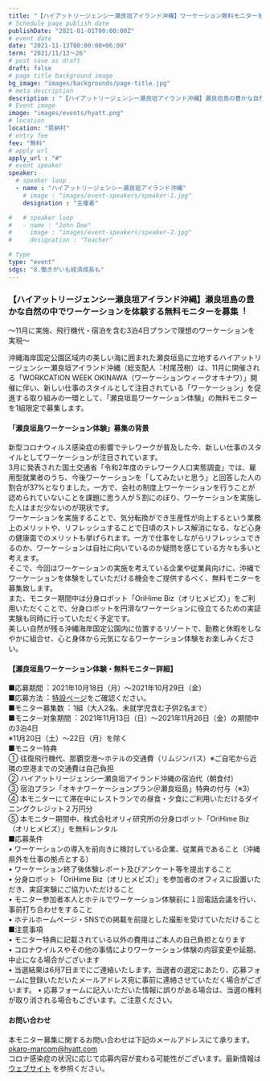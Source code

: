 ```yaml
---
title: "【ハイアットリージェンシー瀬良垣アイランド沖縄】ワーケーション無料モニターを募集"
# Schedule page publish date
publishDate: "2021-01-01T00:00:00Z"
# event date
date: "2021-11-13T00:00:00+06:00"
term: "2021/11/13～26"
# post save as draft
draft: false
# page title background image
bg_image: "images/backgrounds/page-title.jpg"
# meta description
description : "【ハイアットリージェンシー瀬良垣アイランド沖縄】瀬良垣島の豊かな⾃然の中でワーケーションを体験する無料モニターを募集"
# Event image
image: "images/events/hyatt.png"
# location
location: "恩納村"
# entry fee
fee: "無料"
# apply url
apply_url : "#"
# event speaker
speaker:
  # speaker loop
  - name : "ハイアットリージェンシー瀬良垣アイランド沖縄"
    # image : "images/event-speakers/speaker-1.jpg"
    designation : "主催者"

#   # speaker loop
#   - name : "John Doe"
#     image : "images/event-speakers/speaker-2.jpg"
#     designation : "Teacher"

# type
type: "event"
sdgs: "8.働きがいも経済成長も"
---
```


### 【ハイアットリージェンシー瀬良垣アイランド沖縄】瀬良垣島の豊かな⾃然の中でワーケーションを体験する無料モニターを募集︕
〜11⽉に実施、⾶⾏機代・宿泊を含む3泊4⽇プランで理想のワーケーションを実現〜  
  
沖縄海岸国定公園区域内の美しい海に囲まれた瀬良垣島に⽴地するハイアットリージェンシー瀬良垣アイランド沖縄（総⽀配⼈︓村尾茂樹）は、11⽉に開催される「WORKCATION WEEK OKINAWA（ワーケーションウィークオキナワ）」開催に伴い、新しい仕事のスタイルとして注⽬されている「ワーケーション」を促進する取り組みの⼀環として、「瀬良垣島ワーケーション体験」の無料モニターを1組限定で募集します。  
  
#### 「瀬良垣島ワーケーション体験」募集の背景  
新型コロナウィルス感染症の影響でテレワークが普及した今、新しい仕事のスタイルとしてワーケーションが注⽬されています。  
3⽉に発表された国⼟交通省「令和2年度のテレワーク⼈⼝実態調査」では、雇⽤型就業者のうち、今後ワーケーションを「してみたいと思う」と回答した⼈の割合が37%となりました。⼀⽅で、会社の制度上ワーケーションを⾏うことが認められていないことを課題に思う⼈が５割にのぼり、ワーケーションを実施した⼈はまだ少ないのが現状です。  
ワーケーションを実施することで、気分転換ができ⽣産性が向上するという業務上のメリットや、リフレッシュすることで⽇頃のストレス解消になる、など⼼⾝の健康⾯でのメリットも挙げられます。⼀⽅で仕事をしながらリフレッシュできるのか、ワーケーションは⾃社に向いているのか疑問を感じている⽅々も多いと考えます。  
そこで、今回はワーケーションの実施を考えている企業や従業員向けに、沖縄でワーケーションを体験をしていただける機会をご提供するべく、無料モニターを募集致します。  
また、モニター期間中は分⾝ロボット「OriHime Biz（オリヒメビズ）」をご利⽤いただくことで、分⾝ロボットを円滑なワーケーションに役⽴てるための実証実験も同時に⾏っていただく予定です。  
美しい⾃然が残る沖縄海岸国定公園内に位置するリゾートで、勤務と休暇をしなやかに組合せ、⼼と⾝体から元気になるワーケーション体験をお楽しみください。  
  
#### 【瀬良垣島ワーケーション体験・無料モニター詳細】
■応募期間︓ 2021年10⽉18⽇（⽉）〜2021年10⽉29⽇（⾦）  
■応募⽅法︓ <a href="https://hyattregencyseragaki.jp/activity/workations" target="_blank">特設ページ</a>をご確認ください。  
■モニター募集数︓ 1組（⼤⼈2名、未就学児含む⼦供2名まで）  
■モニター対象期間︓ 2021年11⽉13⽇（⽇）〜2021年11⽉26⽇（⾦）の期間中の3泊4⽇  
※11⽉20⽇（⼟）〜22⽇（⽉）を除く  
■モニター特典  
① 往復⾶⾏機代、那覇空港〜ホテルの交通費（リムジンバス）※ご⾃宅から近隣の空港までの交通費は⾃⼰負担  
② ハイアットリージェンシー瀬良垣アイランド沖縄の宿泊代（朝⾷付）  
③ 宿泊プラン「オキナワーケーションプラン＠瀬良垣島」特典の付与（※3）  
④ 本モニターにて滞在中にレストランでの昼⾷・⼣⾷にご利⽤いただけるダイニングクレジット２万円分  
⑤ 本モニター期間中、株式会社オリィ研究所の分⾝ロボット「OriHime Biz（オリヒメビズ）」を無料レンタル  
■応募条件  
• ワーケーションの導⼊を前向きに検討している企業、従業員であること（沖縄県外を仕事の拠点とする）  
• ワーケーション終了後体験レポート及びアンケート等を提出すること  
• 分⾝ロボット「OriHime Biz（オリヒメビズ）」を参加者のオフィスに設置いただき、実証実験にご協⼒いただけること  
• モニター参加者本⼈とホテルでワーケーション体験前に１回電話会議を⾏い、事前打ち合わせをすること  
• ホテルホームページ・SNSでの掲載を前提とした撮影を受けていただけること  
■注意事項  
• モニター特典に記載されている以外の費⽤はご本⼈の⾃⼰負担となります  
• コロナウイルスやその他の事情によりワーケーション体験の内容変更や延期、中⽌になる場合がございます  
• 当選結果は6⽉7⽇までにご連絡いたします。当選者の選定にあたり、応募フォームに登録いただいたメールアドレス宛に事前に連絡させていただく場合がございます。
• 応募フォームに記⼊いただいた情報に誤りがある場合は、当選の権利が取り消される場合もございます。ご注意ください。  
  
#### お問い合わせ
本モニター募集に関するお問い合わせは下記のメールアドレスにて承ります。  
okaro-marcom@hyatt.com  
コロナ感染症の状況に応じて応募内容が変わる可能性がございます。最新情報は<a href="https://hyattregencyseragaki.jp/activity/workations" target="_blank">ウェブサイト</a>  を参照ください。  

